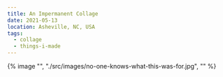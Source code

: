 ```yaml
---
title: An Impermanent Collage
date: 2021-05-13
location: Asheville, NC, USA
tags:
  - collage
  - things-i-made
---
```

{% image "", "./src/images/no-one-knows-what-this-was-for.jpg", "" %}

